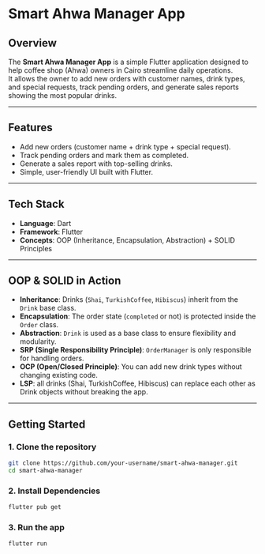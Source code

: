 # Smart Ahwa Manager App

## Overview
The **Smart Ahwa Manager App** is a simple Flutter application designed to help coffee shop (Ahwa) owners in Cairo streamline daily operations.  
It allows the owner to add new orders with customer names, drink types, and special requests, track pending orders, and generate sales reports showing the most popular drinks.

---

## Features
- Add new orders (customer name + drink type + special request).
- Track pending orders and mark them as completed.
- Generate a sales report with top-selling drinks.
- Simple, user-friendly UI built with Flutter.

---

## Tech Stack
- **Language**: Dart  
- **Framework**: Flutter  
- **Concepts**: OOP (Inheritance, Encapsulation, Abstraction) + SOLID Principles  

---

## OOP & SOLID in Action
- **Inheritance**: Drinks (`Shai`, `TurkishCoffee`, `Hibiscus`) inherit from the `Drink` base class.  
- **Encapsulation**: The order state (`completed` or not) is protected inside the `Order` class.  
- **Abstraction**: `Drink` is used as a base class to ensure flexibility and modularity.  
- **SRP (Single Responsibility Principle)**: `OrderManager` is only responsible for handling orders.  
- **OCP (Open/Closed Principle)**: You can add new drink types without changing existing code.  
- **LSP**: all drinks (Shai, TurkishCoffee, Hibiscus) can replace each other as Drink objects without breaking the app.
---

## Getting Started

### 1. Clone the repository
```bash
git clone https://github.com/your-username/smart-ahwa-manager.git
cd smart-ahwa-manager
```

### 2. Install Dependencies
```bash
flutter pub get
```

### 3. Run the app
```bash
flutter run
```
